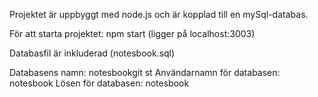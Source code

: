Projektet är uppbyggt med node.js och är kopplad till en mySql-databas.

För att starta projektet:
npm start (ligger på localhost:3003)

Databasfil är inkluderad (notesbook.sql)

Databasens namn: notesbookgit st
Användarnamn för databasen: notesbook
Lösen för databasen: notesbook
